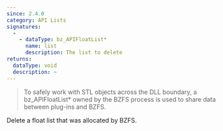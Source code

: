 ```yaml
---
since: 2.4.0
category: API Lists
signatures:
  - 
    - dataType: bz_APIFloatList*
      name: list
      description: The list to delete
returns:
  dataType: void
  description: ~
---
```


> To safely work with STL objects across the DLL boundary, a bz_APIFloatList* owned by the BZFS process is used to share data between plug-ins and BZFS.

Delete a float list that was allocated by BZFS.
